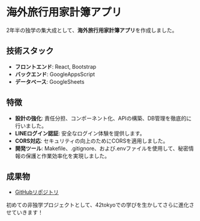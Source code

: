 # 海外旅行用家計簿アプリ

2年半の独学の集大成として、**海外旅行用家計簿アプリ**を作成しました。

## 技術スタック
- **フロントエンド**: React, Bootstrap
- **バックエンド**: GoogleAppsScript
- **データベース**: GoogleSheets

## 特徴
- **設計の強化**: 責任分担、コンポーネント化、APIの構築、DB管理を徹底的に行いました。
- **LINEログイン認証**: 安全なログイン体験を提供します。
- **CORS対応**: セキュリティの向上のためにCORSを適用しました。
- **開発ツール**: Makefile、.gitignore、および.envファイルを使用して、秘密情報の保護と作業効率化を実現しました。

## 成果物
- [GitHubリポジトリ](https://github.com/sanji0219/kakebo)

初めての非独学プロジェクトとして、42tokyoでの学びを生かしてさらに進化させていきます！
